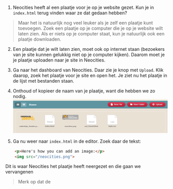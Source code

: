 1. Neocities heeft al een plaatje voor je op je website gezet. Kun je in `index.html` terug vinden waar ze dat gedaan hebben?
> Maar het is natuurlijk nog veel leuker als je zelf een plaatje kunt toevoegen. Zoek een plaatje op je computer die je op je website wilt laten zien. Als er niets op je computer staat, kun je natuurlijk ook een plaatje downloaden.

2. Een plaatje dat je wilt laten zien, moet ook op internet staan (bezoekers van je site kunnen gelukkig niet op je computer kijken). Daarom moet je je plaatje uploaden naar je site in Neocities.

3. Ga naar het dashboard van Neocities. Daar zie je knop met `Upload`. Klik daarop, zoek het plaatje voor je site en open het. Je ziet nu het plaatje in de lijst met bestanden staan. 

4. Onthoud of kopieer de naam van je plaatje, want die hebben we zo nodig.
![](/assets/plaatje_dashboard.png)

5. Ga nu weer naar `index.html` in de editor. Zoek daar de tekst:
```html
    <p>Here's how you can add an image:</p>
    <img src="/neocities.png">
```
Dit is waar Neocities het plaatje heeft neergezet en die gaan we vervangenen
> Merk op dat de 